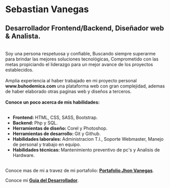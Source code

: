 <h1>Sebastian Vanegas</h1>
<h2>Desarrollador Frontend/Backend, Diseñador web & Analista.</h2>
<br>
Soy una persona respetuosa y confiable, Buscando siempre superarme para brindar las mejores soluciones tecnológicas, Comprometido con las metas propiciando el liderazgo para un mejor avance de los proyectos establecidos.
<br><br>
Amplia experiencia al haber trabajado en mi proyecto personal <strong>www.buhodemica.com</strong> una plataforma web con gran complejidad, ademas de haber elaborado otras paginas web y diseños a terceros.
<br><br>
<strong>Conoce un poco acerca de mis habilidades:</strong>
<br><br>
<ul>
  <li><strong>Frontend: </strong>HTML, CSS, SASS, Bootstrap.</li>
  <li><strong>Backend: </strong>Php y SQL.</li>
  <li><strong>Herramientas de diseño: </strong>Corel y Photoshop.</li>
  <li><strong>Herramientas de desarrollo: </strong>Git y Github.</li>
  <li><strong>Habilidades laborales: </strong>Administracion T.I., Soporte Webmaster, Manejo de personal y trabajo en equipo.</li>
  <li><strong>Habilidades técnicas: </strong>Mantenimiento preventivo de pc's y Analisis de Hardware.</li>
</ul>
<br>
Conoce mas de mi a travez de mi portafolio: <a href="https://bigjack2.github.io/portafolio_vanegas.github.io/"><strong>Portafolio Jhon Vanegas</strong></a>.

Conoce mi <a href="https://bigjack2.github.io/guia-del-desarrollador/"><strong>Guia del Desarrollador</strong></a>.
